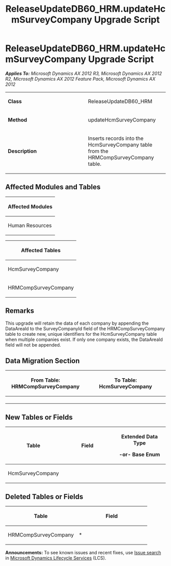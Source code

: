 ﻿---
title: ReleaseUpdateDB60_HRM.updateHcmSurveyCompany Upgrade Script
TOCTitle: ReleaseUpdateDB60_HRM.updateHcmSurveyCompany Upgrade Script
ms:assetid: f12b32b5-0ad4-c8f0-54b9-5b16e676aad2
ms:mtpsurl: https://msdn.microsoft.com/en-us/library/JJ737449(v=AX.60)
ms:contentKeyID: 49712144
ms.date: 05/18/2015
mtps_version: v=AX.60
---

# ReleaseUpdateDB60\_HRM.updateHcmSurveyCompany Upgrade Script 


_**Applies To:** Microsoft Dynamics AX 2012 R3, Microsoft Dynamics AX 2012 R2, Microsoft Dynamics AX 2012 Feature Pack, Microsoft Dynamics AX 2012_

<table>
<colgroup>
<col style="width: 50%" />
<col style="width: 50%" />
</colgroup>
<tbody>
<tr class="odd">
<td><p><strong>Class</strong></p></td>
<td><p>ReleaseUpdateDB60_HRM</p></td>
</tr>
<tr class="even">
<td><p><strong>Method</strong></p></td>
<td><p>updateHcmSurveyCompany</p></td>
</tr>
<tr class="odd">
<td><p><strong>Description</strong></p></td>
<td><p>Inserts records into the HcmSurveyCompany table from the HRMCompSurveyCompany table.</p></td>
</tr>
</tbody>
</table>


## Affected Modules and Tables

<table>
<colgroup>
<col style="width: 100%" />
</colgroup>
<thead>
<tr class="header">
<th><p>Affected Modules</p></th>
</tr>
</thead>
<tbody>
<tr class="odd">
<td><p>Human Resources</p></td>
</tr>
</tbody>
</table>


<table>
<colgroup>
<col style="width: 100%" />
</colgroup>
<thead>
<tr class="header">
<th><p>Affected Tables</p></th>
</tr>
</thead>
<tbody>
<tr class="odd">
<td><p>HcmSurveyCompany</p></td>
</tr>
<tr class="even">
<td><p>HRMCompSurveyCompany</p></td>
</tr>
</tbody>
</table>


## Remarks

This upgrade will retain the data of each company by appending the DataAreaId to the SurveyCompanyId field of the HRMCompSurveyCompany table to create new, unique identifiers for the HcmSurveyCompany table when multiple companies exist. If only one company exists, the DataAreaId field will not be appended.

## Data Migration Section

<table>
<colgroup>
<col style="width: 50%" />
<col style="width: 50%" />
</colgroup>
<thead>
<tr class="header">
<th><p>From Table: HRMCompSurveyCompany</p></th>
<th><p>To Table: HcmSurveyCompany</p></th>
</tr>
</thead>
<tbody>
<tr class="odd">
<td><p></p></td>
<td><p></p></td>
</tr>
</tbody>
</table>


## New Tables or Fields

<table>
<colgroup>
<col style="width: 33%" />
<col style="width: 33%" />
<col style="width: 33%" />
</colgroup>
<thead>
<tr class="header">
<th><p>Table</p></th>
<th><p>Field</p></th>
<th><p>Extended Data Type</p>
<p>-or- Base Enum</p></th>
</tr>
</thead>
<tbody>
<tr class="odd">
<td><p>HcmSurveyCompany</p></td>
<td><p></p></td>
<td><p></p></td>
</tr>
</tbody>
</table>


## Deleted Tables or Fields

<table>
<colgroup>
<col style="width: 50%" />
<col style="width: 50%" />
</colgroup>
<thead>
<tr class="header">
<th><p>Table</p></th>
<th><p>Field</p></th>
</tr>
</thead>
<tbody>
<tr class="odd">
<td><p>HRMCompSurveyCompany</p></td>
<td><p>*</p></td>
</tr>
</tbody>
</table>

  
**Announcements:** To see known issues and recent fixes, use [Issue search](http://go.microsoft.com/fwlink/?linkid=389258) in [Microsoft Dynamics Lifecycle Services](http://go.microsoft.com/fwlink/?linkid=306505) (LCS).

